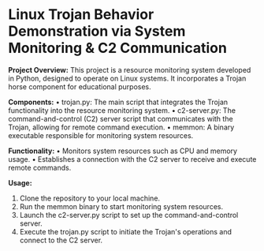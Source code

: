 # Linux Trojan Behavior Demonstration via System Monitoring & C2 Communication

**Project Overview:**
This project is a resource monitoring system developed in Python, designed to operate on Linux systems. It incorporates a Trojan horse component for educational purposes.

**Components:**
•	trojan.py: The main script that integrates the Trojan functionality into the resource monitoring system.
•	c2-server.py: The command-and-control (C2) server script that communicates with the Trojan, allowing for remote command execution.
•	memmon: A binary executable responsible for monitoring system resources.

**Functionality:**
•	Monitors system resources such as CPU and memory usage. 
•	Establishes a connection with the C2 server to receive and execute remote commands.

**Usage:**
1.	Clone the repository to your local machine.
2.	Run the memmon binary to start monitoring system resources.
3.	Launch the c2-server.py script to set up the command-and-control server.
4.	Execute the trojan.py script to initiate the Trojan's operations and connect to the C2 server.

